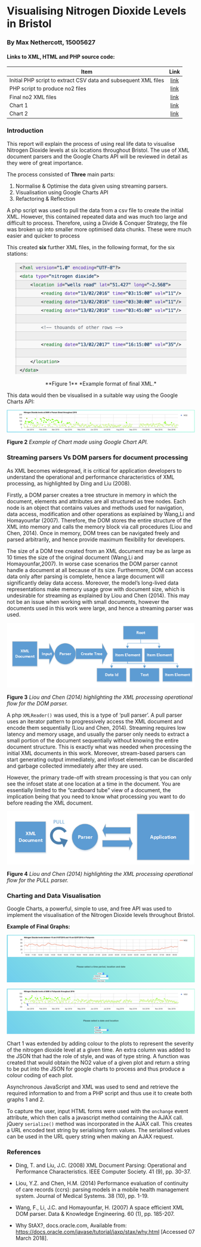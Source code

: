 # Visualising Nitrogen Dioxide Levels in Bristol
### By Max Nethercott, 15005627

#### Links to XML, HTML and PHP source code:

| Item          | Link          |
| ------------- |:-------------:|
| Initial PHP script to extract CSV data and subsequent XML files   | [link](https://github.com/Maxim341/UFCFR5-15-3-hand-in/tree/master/Tasks/Task%201/initial%20XML%20and%20php%20script) |
| PHP script to produce no2 files     | [link](https://github.com/Maxim341/UFCFR5-15-3-hand-in/blob/master/Tasks/Task%201/produce_no2.php)      |
| Final no2 XML files | [link](https://github.com/Maxim341/UFCFR5-15-3-hand-in/tree/master/Tasks/Task%201/output%20XML)      |
| Chart 1               |    [link](https://github.com/Maxim341/UFCFR5-15-3-hand-in/tree/master/Tasks/Task%202/Chart%201)         |
|Chart 2   |  [link](https://github.com/Maxim341/UFCFR5-15-3-hand-in/tree/master/Tasks/Task%202/Chart%202) |




### Introduction

This report will explain the process of using real life data to visualise Nitrogen Dioxide levels at six locations throughout Bristol. The use of XML document parsers and the Google Charts API will be reviewed in detail as they were of great importance.

The process consisted of **Three** main parts:

1. Normalise & Optimise the data given using streaming parsers.
2. Visualisation using Google Charts API
3. Refactoring & Reflection

A php script was used to pull the data from a csv file to create the initial XML. However, this contained repeated data and was much too large and difficult to process. Therefore, using a Divide & Conquer Strategy, the file was broken up into smaller more optimised data chunks. These were much easier and quicker to process

This created **six** further XML files, in the following format, for the six stations:


<p align="center">
  <img width="460" height="300" src="XMLFormat.png">
</p>
<p align="center">
**Figure 1** *Example format of final XML.*
</p>
This data would then be visualised in a suitable way using the Google Charts API:


<p align="center">
<img src="colourScatter.png">
</p>

**Figure 2** *Example of Chart made using Google Chart API.*

### Streaming parsers Vs DOM parsers for document processing


As XML becomes widespread, it is critical for application developers to understand the operational and performance characteristics of XML processing, as highlighted by Ding and Liu (2008).

Firstly, a DOM parser creates a tree structure in memory in which the document, elements and attributes are all structured as tree nodes. Each node is an object that contains values and methods used for navigation, data access, modification and other operations as explained by Wang,Li and Homayounfar (2007). Therefore, the DOM stores the entire structure of the XML into memory and calls the memory block via call procedures (Liou and Chen, 2014). Once in memory, DOM trees can be navigated freely and parsed arbitrarily, and hence provide maximum flexibility for developers.

The size of a DOM tree created from an XML document may be as large as 10 times the size of the original document (Wang,Li and Homayounfar,2007). In worse case scenarios the DOM parser cannot handle a document at all because of its size. Furthermore, DOM  can access data only after parsing is complete, hence a large document will significantly delay data access. Moreover, the model’s long-lived data representations make memory usage grow with document size, which is undesirable for streaming as explained by Liou and Chen (2014). This may not be an issue when working with small documents, however the documents used in this work were large, and hence a streaming parser was used.

<p align="center">
<img src="DOMparserdiagram.png">

</p>

**Figure 3** *Liou and Chen (2014) highlighting the XML processing operational flow for the DOM parser.*


A php ```XMLReader()``` was used, this is a type of ‘pull parser’. A pull parser uses an iterator pattern to progressively access the XML document and encode them  sequentially (Liou and Chen, 2014). Streaming requires low latency and memory usage, and usually the parser only needs to extract a small portion of the document sequentially without knowing the entire document structure. This is exactly what was needed when processing the initial XML documents in this work. Moreover, stream-based parsers can start generating output immediately, and infoset elements can be discarded and garbage collected immediately after they are used.

However, the primary trade-off with stream processing is that you can only see the infoset state at one location at a time in the document. You are essentially limited to the “cardboard tube” view of a document, the implication being that you need to know what processing you want to do before reading the XML document.

<p align="center">
<img src="PullParserDiagram.png">

</p>

**Figure 4** *Liou and Chen (2014) highlighting the XML processing operational flow for the PULL parser.*

### Charting and Data Visualisation

Google Charts, a powerful, simple to use, and free API was used to implement the visualisation of the Nitrogen Dioxide levels throughout Bristol.

**Example of Final Graphs:**

<p align="center">
<img src="colourChart2.png">

</p>

<p align="center">
<img src="colourChart1.png">

</p>


Chart 1 was extended by adding colour to the plots to represent the severity of the nitrogen dioxide level at a given time. An extra column was added to the JSON that had the role of style, and was of type string. A function was created that would obtain the NO2 value of a given plot and return a string to be put into the JSON for google charts to process and thus produce a colour coding of each plot.

Asynchronous JavaScript and XML was used to send and retrieve the required information to and from a PHP script and thus use it to create both graphs 1 and 2.

To capture the user, input HTML forms were used with the ```onchange``` event attribute, which then calls a javascript method containing the AJAX call. jQuery ```serialize()``` method was incorporated in the AJAX call. This creates a URL encoded text string by serialising form values. The serialised values can be used in the URL query string when making an AJAX request.





### References

- Ding, T. and Liu, J.C. (2008) XML Document Parsing: Operational and Performance Characteristics. IEEE Computer Society. 41 (9), pp. 30-37.

- Liou, Y.Z. and Chen, H.M. (2014) Performance evaluation of continuity of care records (ccrs): parsing models in a mobile health management system. Journal of Medical Systems. 38 (10), pp. 1-19.

- Wang, F., Li, J.C. and Homayounfar, H. (2007) A space efficient XML DOM parser. Data & Knowledge Engineering. 60 (1), pp. 185-207.

- Why StAX?, docs.oracle.com, Available from: https://docs.oracle.com/javase/tutorial/jaxp/stax/why.html [Accessed 07 March 2018].

